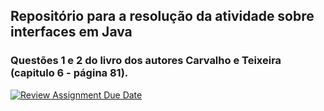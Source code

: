 ## Repositório para a resolução da atividade sobre interfaces em Java
### Questões 1 e 2 do livro dos autores Carvalho e Teixeira (capitulo 6 - página 81).


[![Review Assignment Due Date](https://classroom.github.com/assets/deadline-readme-button-22041afd0340ce965d47ae6ef1cefeee28c7c493a6346c4f15d667ab976d596c.svg)](https://classroom.github.com/a/b8kRkFyE)

